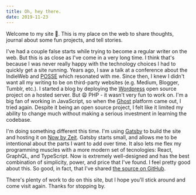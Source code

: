 ```yaml
---
title: Oh, hey there.
date: 2019-11-23
---
```


Welcome to my site 👋. This is my place on the web to share thoughts, journal about some fun projects, and tell stories.

I've had a couple false starts while trying to become a regular writer on the web. But this is as close as I've come in
a very long time. I think that's because I was never really happy with the technology choices I had to quickly get a
site running. Years ago, I saw a talk at a conference about the IndieWeb and [POSSE](https://indieweb.org/POSSE) which
resonated with me. Since then, I knew I didn't want all my writing to be on third-party websites (e.g. Medium, Blogger,
Tumblr, etc.). I started a blog by deploying the [Wordpress](https://wordpress.org/) open source project on a hosted
server. But 😩 PHP - it wasn't very fun to work on. I'm a big fan of working in JavaScript, so when the
[Ghost](https://ghost.org/) platform came out, I tried again. Despite it being an open source project, I felt like it
limited my ability to change much without making a serious investment in learning the codebase.

I'm doing something different this time. I'm using [Gatsby](https://www.gatsbyjs.org/) to build the site and hosting it
on [Now by Zeit](https://zeit.co/home). Gatsby starts small, and allows me to be intentional about the parts I want to
add over time. It also lets me flex my programming muscles with a more modern set of tecnologies: React, GraphQL, and
TypeScript. Now is extremely well-designed and has the best combination of simplicity, power, and price that I've found.
I feel pretty good about this. So good, in fact, that I've shared [the source on GitHub](https://github.com/aoberoi/me).

There's plenty of work to do on this site, but I hope you'll stick around and come visit again. Thanks for stopping by.
